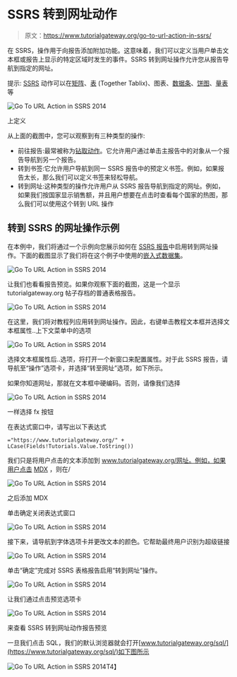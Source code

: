 # SSRS 转到网址动作

> 原文：<https://www.tutorialgateway.org/go-to-url-action-in-ssrs/>

在 SSRS，操作用于向报告添加附加功能。这意味着，我们可以定义当用户单击文本框或报告上显示的特定区域时发生的事件。SSRS 转到网址操作允许您从报告导航到指定的网址。

提示: [SSRS](https://www.tutorialgateway.org/ssrs/) 动作可以在[矩阵](https://www.tutorialgateway.org/ssrs-matrix-report/)、[表](https://www.tutorialgateway.org/ssrs-table-report/) (Together Tablix)、图表、[数据条](https://www.tutorialgateway.org/data-bars-in-ssrs/)、[饼图](https://www.tutorialgateway.org/pie-chart-in-ssrs/)、[量表](https://www.tutorialgateway.org/gauges-in-ssrs/)等

![Go To URL Action in SSRS 2014](img/432210a6a47277d9688081265682800a.png)

上定义

从上面的截图中，您可以观察到有三种类型的操作:

*   前往报告:最常被称为[钻取动作](https://www.tutorialgateway.org/drill-through-reports-in-ssrs/)。它允许用户通过单击主报告中的对象从一个报告导航到另一个报告。
*   转到书签:它允许用户导航到同一 SSRS 报告中的预定义书签。例如，如果报告太长，那么我们可以定义书签来轻松导航。
*   转到网址:这种类型的操作允许用户从 SSRS 报告导航到指定的网址。例如，如果我们按国家显示销售额，并且用户想要在点击时查看每个国家的热图，那么我们可以使用这个转到 URL 操作

## 转到 SSRS 的网址操作示例

在本例中，我们将通过一个示例向您展示如何在 [SSRS 报告](https://www.tutorialgateway.org/ssrs-table-report/)中启用转到网址操作。下面的截图显示了我们将在这个例子中使用的[嵌入式数据集](https://www.tutorialgateway.org/embedded-dataset-in-ssrs/)。

![Go To URL Action in SSRS 2014](img/fe59686530cab432a6b99e1a257d2571.png)

让我们也看看报告预览。如果你观察下面的截图，这是一个显示 tutorialgateway.org 帖子存档的普通表格报告。

![Go To URL Action in SSRS 2014](img/3b1f3d7dcf6014aff0cf60ff8b0e5da5.png)

在这里，我们将对教程列应用转到网址操作。因此，右键单击教程文本框并选择文本框属性..上下文菜单中的选项

![Go To URL Action in SSRS 2014](img/436365641c98ce007c27fc4f03dbe3cd.png)

选择文本框属性后..选项，将打开一个新窗口来配置属性。对于此 SSRS 报告，请导航至“操作”选项卡，并选择“转至网址”选项，如下所示。

如果你知道网址，那就在文本框中硬编码。否则，请像我们选择

![Go To URL Action in SSRS 2014](img/d71a33fb4b7e77f3bf981b116a008af4.png)

一样选择 fx 按钮

在表达式窗口中，请写出以下表达式

```
="https://www.tutorialgateway.org/" + LCase(Fields!Tutorials.Value.ToString())
```

我们只是将用户点击的文本添加到 www.tutorialgateway.org/网址。例如，如果用户点击 [MDX](https://www.tutorialgateway.org/mdx/) ，则在/

![Go To URL Action in SSRS 2014](img/ab2001f9dfe21339855d3d3b233f5ef0.png)

之后添加 MDX

单击确定关闭表达式窗口

![Go To URL Action in SSRS 2014](img/7505dc3d363b02f38f1e96c68e9f2af5.png)

接下来，请导航到字体选项卡并更改文本的颜色。它帮助最终用户识别为超级链接

![Go To URL Action in SSRS 2014](img/5918970a66a61e98bc4390bf4f149b60.png)

单击“确定”完成对 SSRS 表格报告启用“转到网址”操作。

![Go To URL Action in SSRS 2014](img/6a187b481ac715968bf40edfd8ad17e6.png)

让我们通过点击预览选项卡

![Go To URL Action in SSRS 2014](img/ee3ae553a3be03af0c12a1919e243824.png)

来查看 SSRS 转到网址动作报告预览

一旦我们点击 SQL，我们的默认浏览器就会打开[www.tutorialgateway.org/sql/](https://www.tutorialgateway.org/sql/)如下图所示

![Go To URL Action in SSRS 2014](img/f6b724a97ce23665e23f4f2dcbaae09f.png)T4】